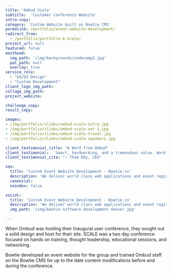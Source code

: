 ```yaml
---
title: 'Ombud Scale'
subtitle:  'Customer Conference Website'
intro-copy:
category: 'Custom Website built on Bowtie CMS'
permalink: /portfolio/event-website-development/
redirect_from:
  - /portfolio/portfolio-6-Scale/
project_url: null
featured: false
masthead:
  img_path: '/img/backgrounds/codecamp2.jpg'
  pat_path: null
  overlay: true
service_role:
  - "UX/UI Design"
  - "Custom Development"
client_logo_img_path:
collage_img_path:
project_website:

challenge_copy:
result_copy:

images:
- /img/portfolio/slides/ombud-scale-intro.jpg
- /img/portfolio/slides/ombud-scale-set-1.jpg
- /img/portfolio/slides/ombud-scale-travel.jpg
- /img/portfolio/slides/ombud-scale-speakers.jpg

client_testimonial_title: "A Word from Ombud"
client_testimonial:  'Smart, hardworking, and a tremendous value. Work with them if you get the chance.'
client_testimonial_cite: "– Thad Eby, CEO"

seo:
  title: 'Custom Event Website Development - Bowtie.co'
  description: 'We deliver world class web applications and event registration websites. Contact us for event sites, ecommerce, or app development.'
  canonical:
  noindex: false

social:
  title: 'Custom Event Website Development - Bowtie.co'
  description: 'We deliver world class web applications and event registration websites. Contact us for event sites, ecommerce, or app development.'
  img_path: '/img/bowtie-software-development-denver.jpg'

---
```



When Ombud was hosting their Inaugural user conference, they sought out a solid design and host for their site. SCALE was a two day conference focused on hands on training, thought leadership, educational sessions, and networking.

Bowtie developed an event website for the group and trained Ombud staff on the Bowtie CMS for up to the date content modifications before and during the conference.
